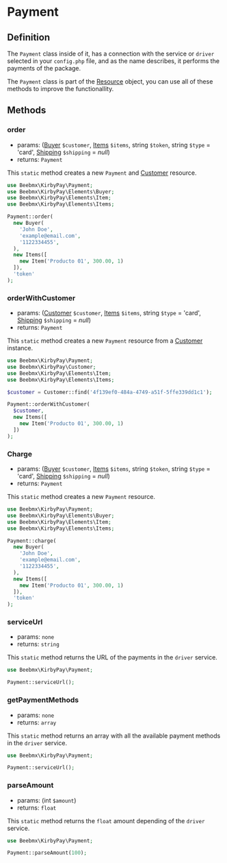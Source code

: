 # Payment

## Definition

The `Payment` class inside of it, has a connection with the service or `driver` selected in your `config.php` file, and as the name describes, it performs the payments of the package.

The `Payment` class is part of the [Resource](resource) object, you can use all of these methods to improve the functionallity.

## Methods

### order
- params: ([Buyer](elements.md#buyer) `$customer`, [Items](elements.md#items) `$items`, string `$token`, string `$type` = 'card', [Shipping](elements.md#shipping) `$shipping` = *null*) 
- returns: `Payment`

This `static` method creates a new `Payment` and [Customer](customer) resource.

```php
use Beebmx\KirbyPay\Payment;
use Beebmx\KirbyPay\Elements\Buyer;
use Beebmx\KirbyPay\Elements\Item;
use Beebmx\KirbyPay\Elements\Items;

Payment::order(
  new Buyer(
    'John Doe',
    'example@email.com',
    '1122334455',
  ),
  new Items([
    new Item('Producto 01', 300.00, 1)
  ]),
  'token'
);
```

### orderWithCustomer
- params: ([Customer](customer) `$customer`, [Items](elements.md#items) `$items`, string `$type` = 'card', [Shipping](elements.md#shipping) `$shipping` = *null*)
- returns: `Payment`

This `static` method creates a new `Payment` resource from a [Customer](customer) instance.

```php
use Beebmx\KirbyPay\Payment;
use Beebmx\KirbyPay\Customer;
use Beebmx\KirbyPay\Elements\Item;
use Beebmx\KirbyPay\Elements\Items;

$customer = Customer::find('4f139ef0-484a-4749-a51f-5ffe339dd1c1');

Payment::orderWithCustomer(
  $customer,
  new Items([
    new Item('Producto 01', 300.00, 1)
  ])
);

```

### Charge
- params: ([Buyer](elements.md#buyer) `$customer`, [Items](elements.md#items) `$items`, string `$token`, string `$type` = 'card', [Shipping](elements.md#shipping) `$shipping` = *null*)
- returns: `Payment`

This `static` method creates a new `Payment` resource.

```php
use Beebmx\KirbyPay\Payment;
use Beebmx\KirbyPay\Elements\Buyer;
use Beebmx\KirbyPay\Elements\Item;
use Beebmx\KirbyPay\Elements\Items;

Payment::charge(
  new Buyer(
    'John Doe',
    'example@email.com',
    '1122334455',
  ),
  new Items([
    new Item('Producto 01', 300.00, 1)
  ]),
  'token'
);
```

### serviceUrl
- params: `none`
- returns: `string`

This `static` method returns the URL of the payments in the `driver` service.

```php
use Beebmx\KirbyPay\Payment;

Payment::serviceUrl();
```

### getPaymentMethods
- params: `none`
- returns: `array`

This `static` method returns an array with all the available payment methods in the `driver` service.

```php
use Beebmx\KirbyPay\Payment;

Payment::serviceUrl();
```

### parseAmount
- params: (int `$amount`)
- returns: `float`

This `static` method returns the `float` amount depending of the `driver` service.

```php
use Beebmx\KirbyPay\Payment;

Payment::parseAmount(100);
```

